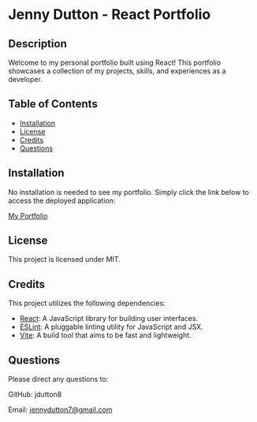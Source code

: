 # Jenny Dutton - React Portfolio

## Description

Welcome to my personal portfolio built using React! This portfolio showcases a collection of my projects, skills, and experiences
as a developer. 


## Table of Contents
- [Installation](#installation)
- [License](#license)
- [Credits](#credits)
- [Questions](#questions)


## Installation

No installation is needed to see my portfolio. Simply click the link below to access the deployed application:

[My Portfolio](https://jennydutton.netlify.app/)


## License

This project is licensed under MIT.


## Credits

This project utilizes the following dependencies:

- [React](https://reactjs.org): A JavaScript library for building user interfaces.
- [ESLint](https://eslint.org): A pluggable linting utility for JavaScript and JSX.
- [Vite](https://vitejs.dev): A build tool that aims to be fast and lightweight.


## Questions

 Please direct any questions to:

 GitHub: jdutton8

 Email: jennydutton7@gmail.com




